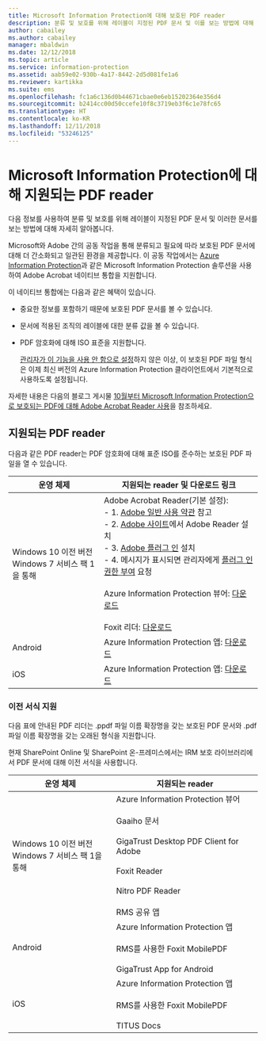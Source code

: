 ```yaml
---
title: Microsoft Information Protection에 대해 보호된 PDF reader
description: 분류 및 보호를 위해 레이블이 지정된 PDF 문서 및 이를 보는 방법에 대해 알아봅니다.
author: cabailey
ms.author: cabailey
manager: mbaldwin
ms.date: 12/12/2018
ms.topic: article
ms.service: information-protection
ms.assetid: aab59e02-930b-4a17-8442-2d5d081fe1a6
ms.reviewer: kartikka
ms.suite: ems
ms.openlocfilehash: fc1a6c136d0b44671cbae0e6eb15202364e356d4
ms.sourcegitcommit: b2414cc00d50ccefe10f8c3719eb3f6c1e78fc65
ms.translationtype: HT
ms.contentlocale: ko-KR
ms.lasthandoff: 12/11/2018
ms.locfileid: "53246125"
---
```

# <a name="supported-pdf-readers-for-microsoft-information-protection"></a>Microsoft Information Protection에 대해 지원되는 PDF reader

다음 정보를 사용하여 분류 및 보호를 위해 레이블이 지정된 PDF 문서 및 이러한 문서를 보는 방법에 대해 자세히 알아봅니다.

Microsoft와 Adobe 간의 공동 작업을 통해 분류되고 필요에 따라 보호된 PDF 문서에 대해 더 간소화되고 일관된 환경을 제공합니다. 이 공동 작업에서는 [Azure Information Protection](../what-is-information-protection.md)과 같은 Microsoft Information Protection 솔루션을 사용하여 Adobe Acrobat 네이티브 통합을 지원합니다. 

이 네이티브 통합에는 다음과 같은 혜택이 있습니다.

- 중요한 정보를 포함하기 때문에 보호된 PDF 문서를 볼 수 있습니다.

- 문서에 적용된 조직의 레이블에 대한 분류 값을 볼 수 있습니다.

- PDF 암호화에 대해 ISO 표준을 지원합니다.
    
    [관리자가 이 기능을 사용 안 함으로 설정](client-admin-guide-customizations.md#dont-protect-pdf-files-by-using-the-iso-standard-for-pdf-encryption)하지 않은 이상, 이 보호된 PDF 파일 형식은 이제 최신 버전의 Azure Information Protection 클라이언트에서 기본적으로 사용하도록 설정됩니다.

자세한 내용은 다음의 블로그 게시물 [10월부터 Microsoft Information Protection으로 보호되는 PDF에 대해 Adobe Acrobat Reader 사용](https://techcommunity.microsoft.com/t5/Azure-Information-Protection/Starting-October-use-Adobe-Acrobat-Reader-for-PDFs-protected-by/ba-p/262738)을 참조하세요.

## <a name="supported-pdf-readers"></a>지원되는 PDF reader

다음과 같은 PDF reader는 PDF 암호화에 대해 표준 ISO를 준수하는 보호된 PDF 파일을 열 수 있습니다.

|운영 체제|지원되는 reader 및 다운로드 링크|
|----------------|-----------------------------------|
|Windows 10 이전 버전<br />Windows 7 서비스 팩 1을 통해|Adobe Acrobat Reader(기본 설정):<br />-  1. [Adobe 일반 사용 약관](https://www.adobe.com/legal/terms.html) 참고 <br />- 2. [Adobe 사이트](https://www.adobe.com/)에서 Adobe Reader 설치<br />- 3. [Adobe 플러그 인](https://go.microsoft.com/fwlink/?linkid=2050049) 설치<br />- 4. 메시지가 표시되면 관리자에게 [플러그 인 권한 부여](https://techcommunity.microsoft.com/t5/Azure-Information-Protection/General-Availability-of-Adobe-Acrobat-Reader-integration-with/ba-p/298396) 요청 <br /><br /> Azure Information Protection 뷰어: [다운로드](https://go.microsoft.com/fwlink/?linkid=838993)<br /><br />Foxit 리더: [다운로드](https://www.foxitsoftware.com/pdf-reader/)|
|Android|Azure Information Protection 앱: [다운로드](https://go.microsoft.com/fwlink/?LinkId=325340)|
|iOS|Azure Information Protection 앱: [다운로드](https://go.microsoft.com/fwlink/?LinkId=325338)|

### <a name="support-for-previous-formats"></a>이전 서식 지원

다음 표에 안내된 PDF 리더는 .ppdf 파일 이름 확장명을 갖는 보호된 PDF 문서와 .pdf 파일 이름 확장명을 갖는 오래된 형식을 지원합니다.

현재 SharePoint Online 및 SharePoint 온-프레미스에서는 IRM 보호 라이브러리에서 PDF 문서에 대해 이전 서식을 사용합니다.


|운영 체제|지원되는 reader|
|----------------|-----------------------------------|
|Windows 10 이전 버전<br />Windows 7 서비스 팩 1을 통해|Azure Information Protection 뷰어<br /><br />Gaaiho 문서<br /><br />GigaTrust Desktop PDF Client for Adobe<br /><br />Foxit Reader<br /><br />Nitro PDF Reader<br /><br />RMS 공유 앱|
|Android|Azure Information Protection 앱<br /><br />RMS를 사용한 Foxit MobilePDF<br /><br />GigaTrust App for Android|
|iOS|Azure Information Protection 앱<br /><br />RMS를 사용한 Foxit MobilePDF<br /><br />TITUS Docs|
